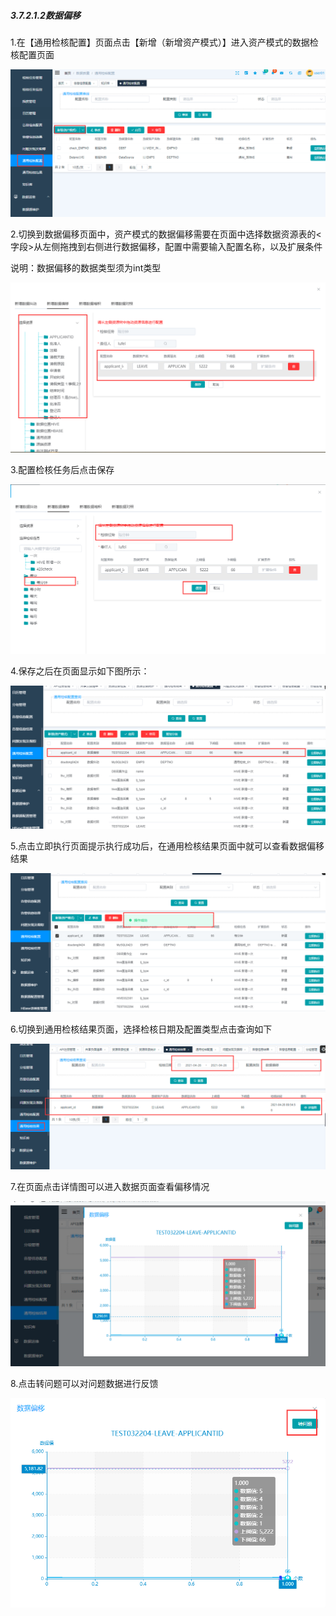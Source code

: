 ##### 3.7.2.1.2数据偏移

 1.在【通用检核配置】页面点击【新增（新增资产模式）】进入资产模式的数据检核配置页面

![image-20210425211752435](3.6.2.1.2%E6%95%B0%E6%8D%AE%E5%81%8F%E7%A7%BB.assets/image-20210425211752435.png)

2.切换到数据偏移页面中，资产模式的数据偏移需要在页面中选择数据资源表的<字段>从左侧拖拽到右侧进行数据偏移，配置中需要输入配置名称，以及扩展条件

说明：数据偏移的数据类型须为int类型

![image-20210426095352080](3.6.2.1.2%E6%95%B0%E6%8D%AE%E5%81%8F%E7%A7%BB.assets/image-20210426095352080.png)

3.配置检核任务后点击保存

![image-20210426095439067](3.6.2.1.2%E6%95%B0%E6%8D%AE%E5%81%8F%E7%A7%BB.assets/image-20210426095439067.png)

4.保存之后在页面显示如下图所示：

![image-20210426095518797](3.6.2.1.2%E6%95%B0%E6%8D%AE%E5%81%8F%E7%A7%BB.assets/image-20210426095518797.png)

5.点击立即执行页面提示执行成功后，在通用检核结果页面中就可以查看数据偏移结果

![image-20210426095547385](3.6.2.1.2%E6%95%B0%E6%8D%AE%E5%81%8F%E7%A7%BB.assets/image-20210426095547385.png)

6.切换到通用检核结果页面，选择检核日期及配置类型点击查询如下

![image-20210426095712594](3.6.2.1.2%E6%95%B0%E6%8D%AE%E5%81%8F%E7%A7%BB.assets/image-20210426095712594.png)

7.在页面点击详情图可以进入数据页面查看偏移情况

![image-20210426095911387](3.6.2.1.2%E6%95%B0%E6%8D%AE%E5%81%8F%E7%A7%BB.assets/image-20210426095911387.png)

8.点击转问题可以对问题数据进行反馈

![image-20210426100025400](3.6.2.1.2%E6%95%B0%E6%8D%AE%E5%81%8F%E7%A7%BB.assets/image-20210426100025400.png)
